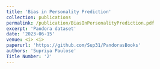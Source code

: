 ```yaml
---
title: 'Bias in Personality Prediction'
collection: publications
permalink: /publication/BiasInPersonalityPrediction.pdf
excerpt: 'Pandora dataset'
date: '2023-06-15'
venue: <i> <i>
paperurl: 'https://github.com/Sup31/PandorasBooks'
authors: 'Supriya Paulose'
Title Number: '2'
---
```

